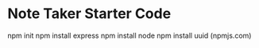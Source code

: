 # Note Taker Starter Code

npm init
npm install express
npm install node
npm install uuid (npmjs.com)